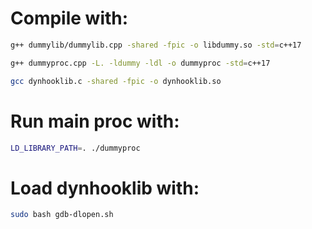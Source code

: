 
# Compile with:
```bash
g++ dummylib/dummylib.cpp -shared -fpic -o libdummy.so -std=c++17
```
```bash
g++ dummyproc.cpp -L. -ldummy -ldl -o dummyproc -std=c++17
```
```bash
gcc dynhooklib.c -shared -fpic -o dynhooklib.so
```

# Run main proc with:
```bash
LD_LIBRARY_PATH=. ./dummyproc
```

# Load dynhooklib with:
```bash
sudo bash gdb-dlopen.sh
```